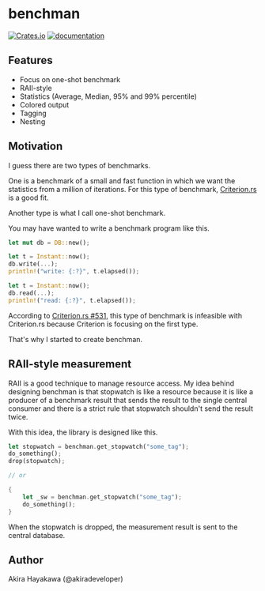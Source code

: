 # benchman

[![Crates.io](https://img.shields.io/crates/v/benchman.svg)](https://crates.io/crates/benchman)
[![documentation](https://docs.rs/benchman/badge.svg)](https://docs.rs/benchman)

## Features

- Focus on one-shot benchmark
- RAII-style
- Statistics (Average, Median, 95% and 99% percentile)
- Colored output
- Tagging
- Nesting

## Motivation

I guess there are two types of benchmarks.

One is a benchmark of a small and fast function in which we want the statistics
from a million of iterations. For this type of benchmark, [Criterion.rs](https://github.com/bheisler/criterion.rs) is a good fit.

Another type is what I call one-shot benchmark.

You may have wanted to write a benchmark program like this.

```rust
let mut db = DB::new();

let t = Instant::now();
db.write(...);
println!("write: {:?}", t.elapsed());

let t = Instant::now();
db.read(...);
println!("read: {:?}", t.elapsed());
```

According to [Criterion.rs #531](https://github.com/bheisler/criterion.rs/issues/531), this type of benchmark is infeasible with Criterion.rs because Criterion is focusing on the first type.

That's why I started to create benchman.

## RAII-style measurement

RAII is a good technique to manage resource access.
My idea behind designing benchman is that stopwatch is like a resource
because it is like a producer of a benchmark result that sends the result to the
single central consumer and there is a strict rule that stopwatch shouldn't send the result twice.

With this idea, the library is designed like this.

```rust
let stopwatch = benchman.get_stopwatch("some_tag");
do_something();
drop(stopwatch);

// or

{
    let _sw = benchman.get_stopwatch("some_tag");
    do_something();
}
```

When the stopwatch is dropped, the measurement result is sent to the central database.

## Author

Akira Hayakawa (@akiradeveloper)